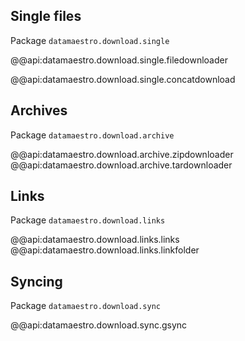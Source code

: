 ## Single files

Package `datamaestro.download.single`

@@api:datamaestro.download.single.filedownloader

@@api:datamaestro.download.single.concatdownload


## Archives

Package `datamaestro.download.archive`

@@api:datamaestro.download.archive.zipdownloader
@@api:datamaestro.download.archive.tardownloader


## Links

Package `datamaestro.download.links`

@@api:datamaestro.download.links.links
@@api:datamaestro.download.links.linkfolder


## Syncing

Package `datamaestro.download.sync`

@@api:datamaestro.download.sync.gsync
